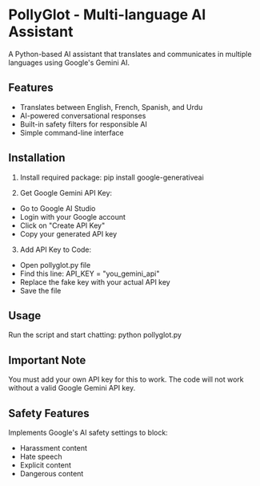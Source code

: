 # PollyGlot - Multi-language AI Assistant

A Python-based AI assistant that translates and communicates in multiple languages using Google's Gemini AI.

## Features
- Translates between English, French, Spanish, and Urdu
- AI-powered conversational responses
- Built-in safety filters for responsible AI
- Simple command-line interface

## Installation
1. Install required package:
pip install google-generativeai

2. Get Google Gemini API Key:
- Go to Google AI Studio
- Login with your Google account
- Click on "Create API Key"
- Copy your generated API key

3. Add API Key to Code:
- Open pollyglot.py file
- Find this line: API_KEY = "you_gemini_api"
- Replace the fake key with your actual API key
- Save the file

## Usage
Run the script and start chatting:
python pollyglot.py

## Important Note
You must add your own API key for this to work. The code will not work without a valid Google Gemini API key.

## Safety Features
Implements Google's AI safety settings to block:
- Harassment content
- Hate speech
- Explicit content
- Dangerous content
